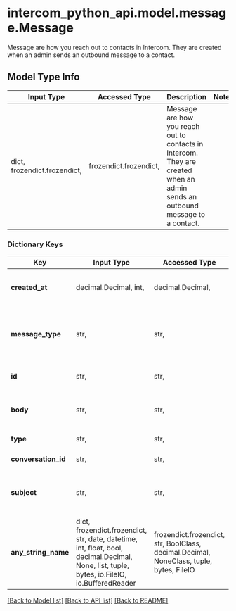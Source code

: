 # intercom_python_api.model.message.Message

Message are how you reach out to contacts in Intercom. They are created when an admin sends an outbound message to a contact.

## Model Type Info
Input Type | Accessed Type | Description | Notes
------------ | ------------- | ------------- | -------------
dict, frozendict.frozendict,  | frozendict.frozendict,  | Message are how you reach out to contacts in Intercom. They are created when an admin sends an outbound message to a contact. | 

### Dictionary Keys
Key | Input Type | Accessed Type | Description | Notes
------------ | ------------- | ------------- | ------------- | -------------
**created_at** | decimal.Decimal, int,  | decimal.Decimal,  | The time the conversation was created. | value must conform to RFC-3339 date-time
**message_type** | str,  | str,  | The type of message that was sent. Can be email, inapp, facebook or twitter. | must be one of ["email", "inapp", "facebook", "twitter", ] 
**id** | str,  | str,  | The id representing the message. | 
**body** | str,  | str,  | The message body, which may contain HTML. | 
**type** | str,  | str,  | The type of the message | 
**conversation_id** | str,  | str,  | The associated conversation_id | [optional] 
**subject** | str,  | str,  | The subject of the message. Only present if message_type: email. | [optional] 
**any_string_name** | dict, frozendict.frozendict, str, date, datetime, int, float, bool, decimal.Decimal, None, list, tuple, bytes, io.FileIO, io.BufferedReader | frozendict.frozendict, str, BoolClass, decimal.Decimal, NoneClass, tuple, bytes, FileIO | any string name can be used but the value must be the correct type | [optional]

[[Back to Model list]](../../README.md#documentation-for-models) [[Back to API list]](../../README.md#documentation-for-api-endpoints) [[Back to README]](../../README.md)

